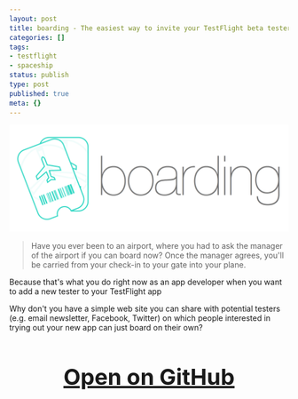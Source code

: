 ```yaml
---
layout: post
title: boarding - The easiest way to invite your TestFlight beta testers
categories: []
tags:
- testflight
- spaceship
status: publish
type: post
published: true
meta: {}
---
```


[![](/squarespace_images/static_545299aae4b0e9514fe30c95_54529a29e4b025a90f45cc50_55ae969be4b08a2430a70104_1437505181370__img.png)](https://github.com/fastlane/boarding)
  


>Have you ever been to an airport, where you had to ask the manager of the airport if you can board now? Once the manager agrees, you'll be carried from your check-in to your gate into your plane.


Because that's what you do right now as an app developer when you want to add a new tester to your TestFlight app

Why don't you have a simple web site you can share with potential testers (e.g. email newsletter, Facebook, Twitter) on which people interested in trying out your new app can just board on their own?

<h3 style="text-align: center; font-size: 40px;">
  <a href="https://github.com/fastlane/boarding" target="_blank" style="text-decoration: underline;">
    Open on GitHub
  </a>
</h3>
